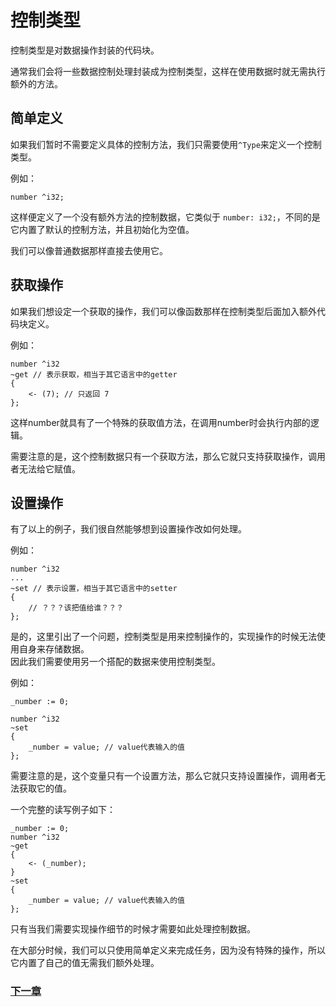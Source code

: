 # 控制类型
控制类型是对数据操作封装的代码块。

通常我们会将一些数据控制处理封装成为控制类型，这样在使用数据时就无需执行额外的方法。

## 简单定义
如果我们暂时不需要定义具体的控制方法，我们只需要使用`^Type`来定义一个控制类型。

例如：
```
number ^i32;
```
这样便定义了一个没有额外方法的控制数据，它类似于 `number: i32;`，不同的是它内置了默认的控制方法，并且初始化为空值。

我们可以像普通数据那样直接去使用它。

## 获取操作
如果我们想设定一个获取的操作，我们可以像函数那样在控制类型后面加入额外代码块定义。

例如：
```
number ^i32
~get // 表示获取，相当于其它语言中的getter
{  
    <- (7); // 只返回 7
};
```
这样number就具有了一个特殊的获取值方法，在调用number时会执行内部的逻辑。

需要注意的是，这个控制数据只有一个获取方法，那么它就只支持获取操作，调用者无法给它赋值。
## 设置操作
有了以上的例子，我们很自然能够想到设置操作改如何处理。

例如：
```
number ^i32
...
~set // 表示设置，相当于其它语言中的setter
{
    // ？？？该把值给谁？？？
};
```
是的，这里引出了一个问题，控制类型是用来控制操作的，实现操作的时候无法使用自身来存储数据。  
因此我们需要使用另一个搭配的数据来使用控制类型。

例如：
```
_number := 0;

number ^i32
~set 
{
    _number = value; // value代表输入的值
};
```

需要注意的是，这个变量只有一个设置方法，那么它就只支持设置操作，调用者无法获取它的值。

一个完整的读写例子如下：
```
_number := 0;
number ^i32
~get
{
    <- (_number);
}
~set
{
    _number = value; // value代表输入的值
};
```

只有当我们需要实现操作细节的时候才需要如此处理控制数据。

在大部分时候，我们可以只使用简单定义来完成任务，因为没有特殊的操作，所以它内置了自己的值无需我们额外处理。

### [下一章](包类型.md)